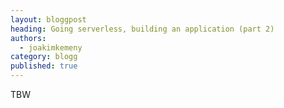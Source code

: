 ```yaml
---
layout: bloggpost
heading: Going serverless, building an application (part 2)
authors:
  - joakimkemeny
category: blogg
published: true
---
```


TBW
